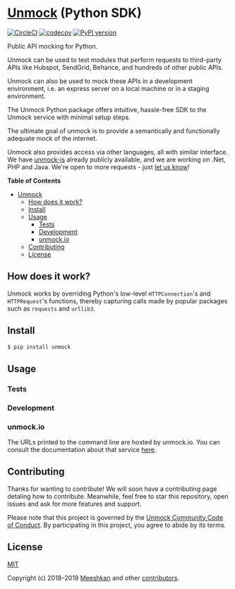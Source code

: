 # [Unmock](https://www.unmock.io/) (Python SDK)

[![CircleCI](https://circleci.com/gh/unmock/unmock-python.svg?style=shield)](https://circleci.com/gh/unmock/unmock-python)
[![codecov](https://codecov.io/gh/unmock/unmock-python/branch/dev/graph/badge.svg)](https://codecov.io/gh/unmock/unmock-python)
[![PyPI version](https://badge.fury.io/py/unmock.svg)](https://badge.fury.io/py/unmock)

Public API mocking for Python.

Unmock can be used to test modules that perform requests to third-party
APIs like Hubspot, SendGrid, Behance, and hundreds of other public APIs.

Unmock can also be used to mock these APIs in a development environment,
i.e. an express server on a local machine or in a staging environment.

The Unmock Python package offers intuitive, hassle-free SDK to the
Unmock service with minimal setup steps.

The ultimate goal of unmock is to provide a semantically and
functionally adequate mock of the internet.

Unmock also provides access via other languages, all with similar
interface. We have [unmock-js](https://github.com/unmock/unmock-js)
already publicly available, and we are working on .Net, PHP and Java.
We're open to more requests - just [let us know](mailto:contact@unmock.io)!

**Table of Contents**

<!-- toc -->

- [Unmock](#unmock)
  - [How does it work?](#how-does-it-work)
  - [Install](#install)
  - [Usage](#usage)
    - [Tests](#tests)
    - [Development](#development)
    - [unmock.io](#unmockio)
  - [Contributing](#contributing)
  - [License](#license)

<!-- tocstop -->

## How does it work?

Unmock works by overriding Python's low-level `HTTPConnection`'s and
`HTTPRequest`'s functions, thereby capturing calls
made by popular packages such as `requests` and `urllib3`.

## Install

```sh
$ pip install unmock
```

## Usage

### Tests

<!-- Write about:
  1. using unmock.on() and possible keywords (replyFn and whitelist)
  1a. unmock.off()
  2. Using with unmock(...)
  3. pytest flag
  4. pytest fixtures
 -->

### Development

### unmock.io

The URLs printed to the command line are hosted by unmock.io. You can
consult the documentation about that service
[here](https://www.unmock.io/docs).

## Contributing

Thanks for wanting to contribute! We will soon have a contributing page
detaling how to contribute. Meanwhile, feel free to star this repository, open issues
and ask for more features and support.

Please note that this project is governed by the [Unmock Community Code of Conduct](https://github.com/unmock/code-of-conduct). By participating in this project, you agree to abide by its terms.

## License

[MIT](LICENSE)

Copyright (c) 2018–2019 [Meeshkan](http://meeshkan.com) and other
[contributors](https://github.com/unmock/unmock/graphs/contributors).
